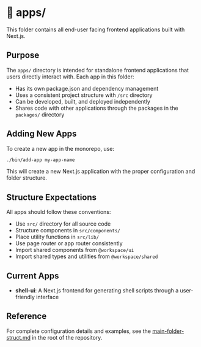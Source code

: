 # 📱 apps/

This folder contains all end-user facing frontend applications built with Next.js.

## Purpose

The `apps/` directory is intended for standalone frontend applications that users directly interact with. Each app in this folder:
- Has its own package.json and dependency management
- Uses a consistent project structure with `/src` directory
- Can be developed, built, and deployed independently
- Shares code with other applications through the packages in the `packages/` directory

## Adding New Apps

To create a new app in the monorepo, use:

```bash
./bin/add-app my-app-name
```

This will create a new Next.js application with the proper configuration and folder structure.

## Structure Expectations

All apps should follow these conventions:
- Use `src/` directory for all source code
- Structure components in `src/components/`
- Place utility functions in `src/lib/`
- Use page router or app router consistently
- Import shared components from `@workspace/ui`
- Import shared types and utilities from `@workspace/shared`

## Current Apps

- **shell-ui**: A Next.js frontend for generating shell scripts through a user-friendly interface

## Reference

For complete configuration details and examples, see the [main-folder-struct.md](../main-folder-struct.md) in the root of the repository.
